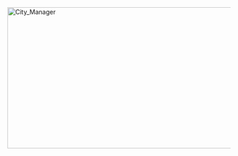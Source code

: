 <img src="https://socialify.git.ci/Mehmetxkck/City_Manager/image?font=Inter&issues=1&language=1&name=1&owner=1&pattern=Circuit%20Board&pulls=1&stargazers=1&theme=Light" alt="City_Manager" width="640" height="320" />
